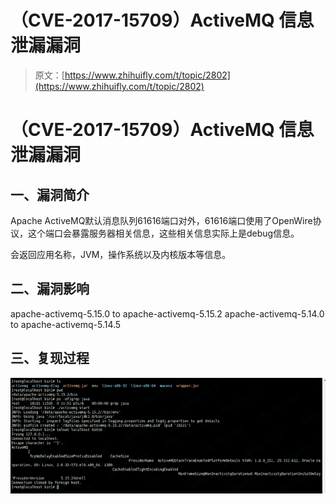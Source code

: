 # （CVE-2017-15709）ActiveMQ 信息泄漏漏洞

> 原文：[https://www.zhihuifly.com/t/topic/2802](https://www.zhihuifly.com/t/topic/2802)

# （CVE-2017-15709）ActiveMQ 信息泄漏漏洞

## 一、漏洞简介

Apache ActiveMQ默认消息队列61616端口对外，61616端口使用了OpenWire协议，这个端口会暴露服务器相关信息，这些相关信息实际上是debug信息。

会返回应用名称，JVM，操作系统以及内核版本等信息。

## 二、漏洞影响

apache-activemq-5.15.0 to apache-activemq-5.15.2
apache-activemq-5.14.0 to apache-activemq-5.14.5

## 三、复现过程

![image](img/6bc8c0a66369e073e53af2e8bc49a6da.png)